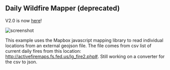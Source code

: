 ## Daily Wildfire Mapper (deprecated)

V2.0 is now [here](https://github.com/abenrob/us_fire_compare)!

![screenshot](screenshot.png)

This example uses the Mapbox javascript mapping library to read individual locations from an external geojson file. The file comes from csv list of current daily fires from this location: <http://activefiremaps.fs.fed.us/lg_fire2.php#>. Still working on a converter for the csv to json.
